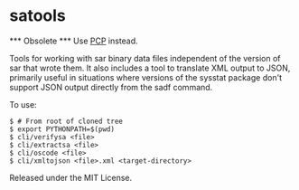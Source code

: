 satools
=======

*** Obsolete *** Use [PCP](https://github.com/performancecopilot/pcp) instead.

Tools for working with sar binary data files independent of the version
of sar that wrote them. It also includes a tool to translate XML output
to JSON, primarily useful in situations where versions of the sysstat
package don't support JSON output directly from the sadf command.

To use:

```
$ # From root of cloned tree
$ export PYTHONPATH=$(pwd)
$ cli/verifysa <file>
$ cli/extractsa <file>
$ cli/oscode <file>
$ cli/xmltojson <file>.xml <target-directory>
```

Released under the MIT License.
